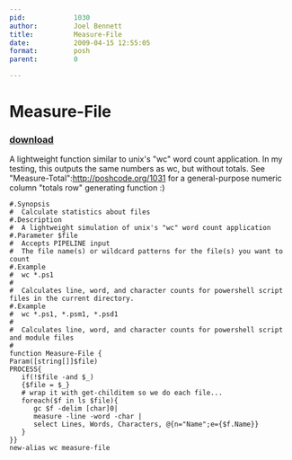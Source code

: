 ```yaml
---
pid:            1030
author:         Joel Bennett
title:          Measure-File
date:           2009-04-15 12:55:05
format:         posh
parent:         0

---
```


# Measure-File

### [download](//scripts/1030.ps1)

A lightweight function similar to unix's "wc" word count application. In my testing, this outputs the same numbers as wc, but without totals. See "Measure-Total":http://poshcode.org/1031 for a general-purpose numeric column "totals row" generating function :)

```posh
#.Synopsis
#  Calculate statistics about files
#.Description
#  A lightweight simulation of unix's "wc" word count application
#.Parameter $file
#  Accepts PIPELINE input
#  The file name(s) or wildcard patterns for the file(s) you want to count
#.Example
#  wc *.ps1
#
#  Calculates line, word, and character counts for powershell script files in the current directory.
#.Example
#  wc *.ps1, *.psm1, *.psd1
#  
#  Calculates line, word, and character counts for powershell script and module files
#
function Measure-File { 
Param([string[]]$file)
PROCESS{
   if(!$file -and $_)
   {$file = $_}
   # wrap it with get-childitem so we do each file...
   foreach($f in ls $file){
      gc $f -delim [char]0|
      measure -line -word -char |
      select Lines, Words, Characters, @{n="Name";e={$f.Name}}
   }
}} 
new-alias wc measure-file

```
